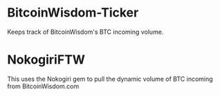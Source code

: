 BitcoinWisdom-Ticker
======================
Keeps track of BitcoinWisdom's BTC incoming volume. 

NokogiriFTW
===========
This uses the Nokogiri gem to pull the dynamic volume of BTC incoming from BitcoinWisdom.com
